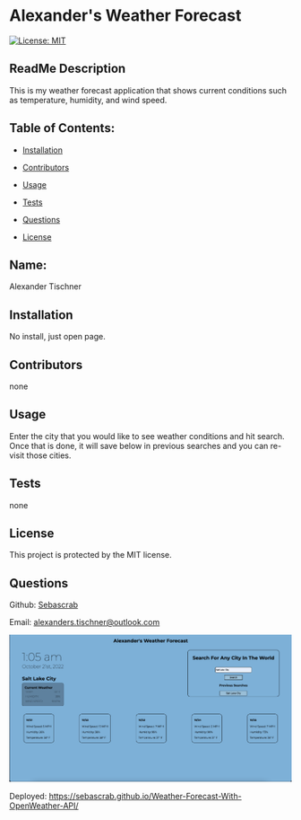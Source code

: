 # Alexander's Weather Forecast
  [![License: MIT](https://img.shields.io/badge/License-MIT-yellow.svg)](https://opensource.org/licenses/MIT)
  ## ReadMe Description 

  This is my weather forecast application that shows current conditions such as temperature, humidity, and wind speed.  
  ## Table of Contents: 

  * [Installation](#installation) 

  * [Contributors](#contributors) 

  * [Usage](#usage) 

  * [Tests](#tests) 

  * [Questions](#questions) 

  * [License](#license) 

  ## Name: 

  Alexander Tischner
  
  ## Installation 

  No install, just open page. 
  
  ## Contributors 

  none
  
  ## Usage 

  Enter the city that you would like to see weather conditions and hit search. Once that is done, it will save below in previous searches and you can re-     visit those cities.  
  
  ## Tests 

  none
  
  ## License 
 
  This project is protected by the MIT license.
  
  ## Questions 

  Github: [Sebascrab](https://github.com/Sebascrab) 

  Email: alexanders.tischner@outlook.com 

  ![image of project](assets/images/Weather%20API%20Screenshot.png)
  
  Deployed: https://sebascrab.github.io/Weather-Forecast-With-OpenWeather-API/

  

